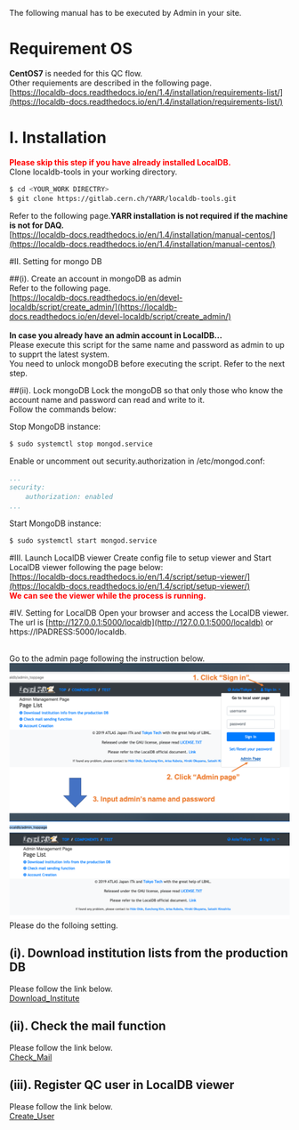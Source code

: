 The following manual has to be executed by Admin in your site.
# Requirement OS
**CentOS7** is needed for this QC flow.<br>
Other requiements are described in the following page.<br>
[https://localdb-docs.readthedocs.io/en/1.4/installation/requirements-list/](https://localdb-docs.readthedocs.io/en/1.4/installation/requirements-list/)

# I. Installation
<span style="color: red; ">**Please skip this step if you have already installed LocalDB.**</span><br>
Clone localdb-tools in your working directory.<br>
```bash
$ cd <YOUR_WORK DIRECTRY>
$ git clone https://gitlab.cern.ch/YARR/localdb-tools.git
```

Refer to the following page.**YARR installation is not required if the machine is not for DAQ.**<br>
[https://localdb-docs.readthedocs.io/en/1.4/installation/manual-centos/](https://localdb-docs.readthedocs.io/en/1.4/installation/manual-centos/)

#II. Setting for mongo DB

##(i). Create an account in mongoDB as admin<br>
Refer to the following page.<br>
[https://localdb-docs.readthedocs.io/en/devel-localdb/script/create_admin/](https://localdb-docs.readthedocs.io/en/devel-localdb/script/create_admin/)<br>
<br>
**In case you already have an admin account in LocalDB...**<br>
Please execute this script for the same name and password as admin to up to supprt the latest system.<br>
You need to unlock mongoDB before executing the script. Refer to the next step.<br>

##(ii). Lock mongoDB
Lock the mongoDB so that only those who know the account name and password can read and write to it.<br>
Follow the commands below:


Stop MongoDB instance:

```bash
$ sudo systemctl stop mongod.service
```

Enable or uncomment out security.authorization in /etc/mongod.conf:

```yml
...
security:
    authorization: enabled
...
```

Start MongoDB instance:

```bash
$ sudo systemctl start mongod.service
```

#III. Launch LocalDB viewer
Create config file to setup viewer and Start LocalDB viewer following the page below:<br>
[https://localdb-docs.readthedocs.io/en/1.4/script/setup-viewer/](https://localdb-docs.readthedocs.io/en/1.4/script/setup-viewer/)
<br>
<span style="color: red; ">**We can see the viewer while the process is running.**</span><br>


#IV. Setting for LocalDB
Open your browser and access the LocalDB viewer.<br>
The url is [http://127.0.0.1:5000/localdb](http://127.0.0.1:5000/localdb) or https://IPADRESS:5000/localdb.<br><br>

Go to the admin page following the instruction below.<br>
![Go_to_Admin_Page](images/goto_adminpage.png)<br>
Please do the folloing setting.<br>

## (i). Download institution lists from the production DB
Please follow the link below.<br>
[Download_Institute](download_institution.md)

## (ii). Check the mail function
Please follow the link below.<br>
[Check_Mail](check_mail.md)

## (iii). Register QC user in LocalDB viewer 
Please follow the link below.<br>
[Create_User](create_user.md)


